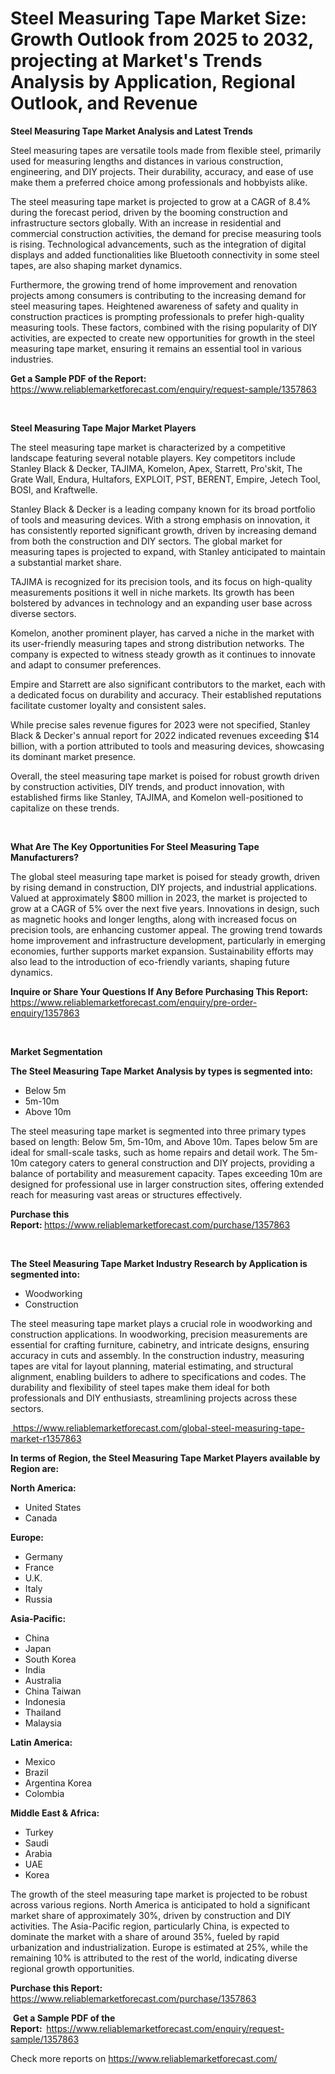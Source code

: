 <p><h1>Steel Measuring Tape Market Size: Growth Outlook from 2025 to 2032, projecting at Market's Trends Analysis by Application, Regional Outlook, and Revenue</h1></p><p><strong>Steel Measuring Tape Market Analysis and Latest Trends</strong></p>
<p><p>Steel measuring tapes are versatile tools made from flexible steel, primarily used for measuring lengths and distances in various construction, engineering, and DIY projects. Their durability, accuracy, and ease of use make them a preferred choice among professionals and hobbyists alike.</p><p>The steel measuring tape market is projected to grow at a CAGR of 8.4% during the forecast period, driven by the booming construction and infrastructure sectors globally. With an increase in residential and commercial construction activities, the demand for precise measuring tools is rising. Technological advancements, such as the integration of digital displays and added functionalities like Bluetooth connectivity in some steel tapes, are also shaping market dynamics. </p><p>Furthermore, the growing trend of home improvement and renovation projects among consumers is contributing to the increasing demand for steel measuring tapes. Heightened awareness of safety and quality in construction practices is prompting professionals to prefer high-quality measuring tools. These factors, combined with the rising popularity of DIY activities, are expected to create new opportunities for growth in the steel measuring tape market, ensuring it remains an essential tool in various industries.</p></p>
<p><strong>Get a Sample PDF of the Report:&nbsp;</strong> <a href="https://www.reliablemarketforecast.com/enquiry/request-sample/1357863?utm_campaign=2280&utm_medium=2&utm_source=Github&utm_content=ia&utm_term=16022025&utm_id=steel-measuring-tape">https://www.reliablemarketforecast.com/enquiry/request-sample/1357863</a></p>
<p>&nbsp;</p>
<p><strong>Steel Measuring Tape Major Market Players</strong></p>
<p><p>The steel measuring tape market is characterized by a competitive landscape featuring several notable players. Key competitors include Stanley Black & Decker, TAJIMA, Komelon, Apex, Starrett, Pro'skit, The Grate Wall, Endura, Hultafors, EXPLOIT, PST, BERENT, Empire, Jetech Tool, BOSI, and Kraftwelle. </p><p>Stanley Black & Decker is a leading company known for its broad portfolio of tools and measuring devices. With a strong emphasis on innovation, it has consistently reported significant growth, driven by increasing demand from both the construction and DIY sectors. The global market for measuring tapes is projected to expand, with Stanley anticipated to maintain a substantial market share.</p><p>TAJIMA is recognized for its precision tools, and its focus on high-quality measurements positions it well in niche markets. Its growth has been bolstered by advances in technology and an expanding user base across diverse sectors.</p><p>Komelon, another prominent player, has carved a niche in the market with its user-friendly measuring tapes and strong distribution networks. The company is expected to witness steady growth as it continues to innovate and adapt to consumer preferences.</p><p>Empire and Starrett are also significant contributors to the market, each with a dedicated focus on durability and accuracy. Their established reputations facilitate customer loyalty and consistent sales.</p><p>While precise sales revenue figures for 2023 were not specified, Stanley Black & Decker's annual report for 2022 indicated revenues exceeding $14 billion, with a portion attributed to tools and measuring devices, showcasing its dominant market presence. </p><p>Overall, the steel measuring tape market is poised for robust growth driven by construction activities, DIY trends, and product innovation, with established firms like Stanley, TAJIMA, and Komelon well-positioned to capitalize on these trends.</p></p>
<p>&nbsp;</p>
<p><strong>What Are The Key Opportunities For Steel Measuring Tape Manufacturers?</strong></p>
<p><p>The global steel measuring tape market is poised for steady growth, driven by rising demand in construction, DIY projects, and industrial applications. Valued at approximately $800 million in 2023, the market is projected to grow at a CAGR of 5% over the next five years. Innovations in design, such as magnetic hooks and longer lengths, along with increased focus on precision tools, are enhancing customer appeal. The growing trend towards home improvement and infrastructure development, particularly in emerging economies, further supports market expansion. Sustainability efforts may also lead to the introduction of eco-friendly variants, shaping future dynamics.</p></p>
<p><strong>Inquire or Share Your Questions If Any Before Purchasing This Report:</strong> <a href="https://www.reliablemarketforecast.com/enquiry/pre-order-enquiry/1357863?utm_campaign=2280&utm_medium=2&utm_source=Github&utm_content=ia&utm_term=16022025&utm_id=steel-measuring-tape">https://www.reliablemarketforecast.com/enquiry/pre-order-enquiry/1357863</a></p>
<p>&nbsp;</p>
<p><strong>Market Segmentation</strong></p>
<p><strong>The Steel Measuring Tape Market Analysis by types is segmented into:</strong></p>
<p><ul><li>Below 5m</li><li>5m-10m</li><li>Above 10m</li></ul></p>
<p><p>The steel measuring tape market is segmented into three primary types based on length: Below 5m, 5m-10m, and Above 10m. Tapes below 5m are ideal for small-scale tasks, such as home repairs and detail work. The 5m-10m category caters to general construction and DIY projects, providing a balance of portability and measurement capacity. Tapes exceeding 10m are designed for professional use in larger construction sites, offering extended reach for measuring vast areas or structures effectively.</p></p>
<p><strong>Purchase this Report:&nbsp;</strong><a href="https://www.reliablemarketforecast.com/purchase/1357863?utm_campaign=2280&utm_medium=2&utm_source=Github&utm_content=ia&utm_term=16022025&utm_id=steel-measuring-tape">https://www.reliablemarketforecast.com/purchase/1357863</a></p>
<p>&nbsp;</p>
<p><strong>The Steel Measuring Tape Market Industry Research by Application is segmented into:</strong></p>
<p><ul><li>Woodworking</li><li>Construction</li></ul></p>
<p><p>The steel measuring tape market plays a crucial role in woodworking and construction applications. In woodworking, precision measurements are essential for crafting furniture, cabinetry, and intricate designs, ensuring accuracy in cuts and assembly. In the construction industry, measuring tapes are vital for layout planning, material estimating, and structural alignment, enabling builders to adhere to specifications and codes. The durability and flexibility of steel tapes make them ideal for both professionals and DIY enthusiasts, streamlining projects across these sectors.</p></p>
<p><a href="https://www.reliablemarketforecast.com/global-steel-measuring-tape-market-r1357863?utm_campaign=2280&utm_medium=2&utm_source=Github&utm_content=ia&utm_term=16022025&utm_id=steel-measuring-tape">&nbsp;https://www.reliablemarketforecast.com/global-steel-measuring-tape-market-r1357863</a></p>
<p><strong>In terms of Region, the Steel Measuring Tape Market Players available by Region are:</strong></p>
<p>
    <p> <strong> North America: </strong>
        <ul>
            <li>United States</li>
            <li>Canada</li>
        </ul>
        </p> 
    <p> <strong> Europe: </strong>
        <ul>
            <li>Germany</li>
            <li>France</li>
            <li>U.K.</li>
            <li>Italy</li>
            <li>Russia</li>
        </ul>
        </p> 
    <p> <strong> Asia-Pacific: </strong>
        <ul>
            <li>China</li>
            <li>Japan</li>
            <li>South Korea</li>
            <li>India</li>
            <li>Australia</li>
            <li>China Taiwan</li>
            <li>Indonesia</li>
            <li>Thailand</li>
            <li>Malaysia</li>
        </ul>
        </p> 
    <p> <strong> Latin America: </strong>
        <ul>
            <li>Mexico</li>
            <li>Brazil</li>
            <li>Argentina Korea</li>
            <li>Colombia</li>
        </ul>
        </p> 
    <p> <strong> Middle East & Africa: </strong>
        <ul>
            <li>Turkey</li>
            <li>Saudi</li>
            <li>Arabia</li>
            <li>UAE</li>
            <li>Korea</li>
        </ul>
    </p>
    </p>
<p><p>The growth of the steel measuring tape market is projected to be robust across various regions. North America is anticipated to hold a significant market share of approximately 30%, driven by construction and DIY activities. The Asia-Pacific region, particularly China, is expected to dominate the market with a share of around 35%, fueled by rapid urbanization and industrialization. Europe is estimated at 25%, while the remaining 10% is attributed to the rest of the world, indicating diverse regional growth opportunities.</p></p>
<p><strong>Purchase this Report: </strong><a href="https://www.reliablemarketforecast.com/purchase/1357863?utm_campaign=2280&utm_medium=2&utm_source=Github&utm_content=ia&utm_term=16022025&utm_id=steel-measuring-tape">https://www.reliablemarketforecast.com/purchase/1357863</a></p>
<p>&nbsp;<strong>Get a Sample PDF of the Report:&nbsp;&nbsp;</strong><a href="https://www.reliablemarketforecast.com/enquiry/request-sample/1357863?utm_campaign=2280&utm_medium=2&utm_source=Github&utm_content=ia&utm_term=16022025&utm_id=steel-measuring-tape">https://www.reliablemarketforecast.com/enquiry/request-sample/1357863</a></p>
<p><strong></strong></p>
<p>Check more reports on <a href="https://www.reliablemarketforecast.com/?utm_campaign=2280&utm_medium=2&utm_source=Github&utm_content=ia&utm_term=16022025&utm_id=steel-measuring-tape">https://www.reliablemarketforecast.com/</a></p>